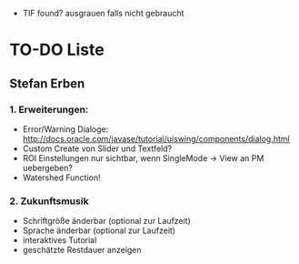 
* TIF found? ausgrauen falls nicht gebraucht


# TO-DO Liste #

## Stefan Erben ##

### 1. Erweiterungen: ###
* Error/Warning Dialoge: http://docs.oracle.com/javase/tutorial/uiswing/components/dialog.html
* Custom Create von Slider und Textfeld?
* ROI Einstellungen nur sichtbar, wenn SingleMode -> View an PM uebergeben?
* Watershed Function!


### 2. Zukunftsmusik ###
* Schriftgröße änderbar (optional zur Laufzeit)
* Sprache änderbar (optional zur Laufzeit)
* interaktives Tutorial
* geschätzte Restdauer anzeigen
